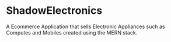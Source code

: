# ShadowElectronics
A Ecommerce Application that sells Electronic Appliances such as Computes and Mobiles created using the MERN stack.
